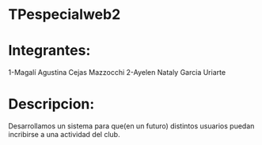# TPespecialweb2
# Integrantes:
1-Magalí Agustina Cejas Mazzocchi
2-Ayelen Nataly Garcia Uriarte

# Descripcion:
Desarrollamos un sistema para que(en un futuro) distintos usuarios puedan incribirse a una actividad del club.
